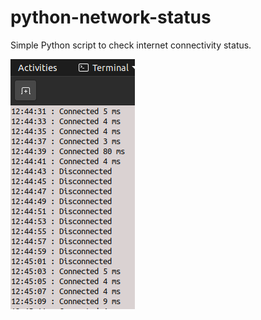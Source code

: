 # python-network-status

Simple Python script to check internet connectivity status.

![Screenshot ](https://github.com/prathameshjoshi/python-network-status/blob/main/Screenshot%20from%202021-07-07%2012-45-49.png)
